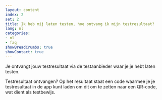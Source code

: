 ```yaml
---
layout: content
index: 2
set: 2
title: Ik heb mij laten testen, hoe ontvang ik mijn testresultaat? 
lang: nl
categories:
- nl
- faq
showBreadCrumbs: true
showContact: true
---
```

Je ontvangt jouw testresultaat via de testaanbieder waar je je hebt laten testen. 

Testresultaat ontvangen? Op het resultaat staat een code waarmee je je testresultaat in de app kunt laden om dit om te zetten naar een QR-code, wat dient als testbewijs.
